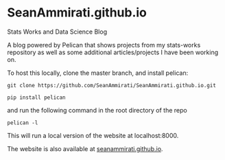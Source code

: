 # SeanAmmirati.github.io
Stats Works and Data Science Blog

A blog powered by Pelican that shows projects from my stats-works repository as well as some additional articles/projects I have been working on. 

To host this locally, clone the master branch, and install pelican:

`git clone https://github.com/SeanAmmirati/SeanAmmirati.github.io.git`

`pip install pelican`

and run the following command in the root directory of the repo 

`pelican -l`

This will run a local version of the website at localhost:8000. 

The website is also available at [seanammirati.github.io](https://seanammirati.github.io). 
